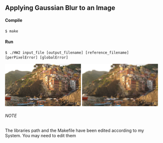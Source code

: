 ## Applying Gaussian Blur to an Image

#### Compile

	$ make

#### Run

	$ ./HW2 input_file [output_filename] [reference_filename] [perPixelError] [globalError]

<img src="../Screenshots/2/input.jpg" width="250px"/>  <img src="../Screenshots/2/output.png" width="250px"/>

###### NOTE

The libraries path and the Makefile have been edited according to my System. You may need to edit them
